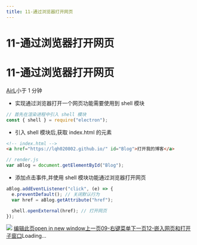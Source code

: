 ```yaml
---
title: 11-通过浏览器打开网页
---
```


# 11-通过浏览器打开网页

# 11-通过浏览器打开网页
[AirL](https://mrhope.site)小于 1 分钟
- 实现通过浏览器打开一个网页功能需要使用到 shell 模块

```javascript
// 首先在渲染进程中引入 shell 模块
const { shell } = require("electron");
```

- 引入 shell 模块后,获取 index.html 的元素

```html
<!-- index.html -->
<a href="https://lqh020802.github.io/" id="Blog">打开我的博客</a>
```

```javascript
// render.js
var aBlog = document.getElementById("Blog");
```

- 添加点击事件,并使用 shell 模块功能通过浏览器打开网页

```javascript
aBlog.addEventListener("click", (e) => {
  e.preventDefault(); // 关闭默认行为
  var href = aBlog.getAttribute("href");

  shell.openExternal(href); // 打开网页
});
```

![](/assets/打开新的浏览器窗口.8a4b46bf.jpg)
[编辑此页open in new window](https://github.com/vuepress-theme-hope/vuepress-theme-hope/edit/main/demo/src/AirL-My-blog/Electron/11-通过浏览器打开网页.md)[上一页09-右键菜单](/AirL-My-blog/Electron/10-%E5%8F%B3%E9%94%AE%E8%8F%9C%E5%8D%95.html)[下一页12-嵌入网页和打开子窗口](/AirL-My-blog/Electron/12-%E5%B5%8C%E5%85%A5%E7%BD%91%E9%A1%B5%E5%92%8C%E6%89%93%E5%BC%80%E5%AD%90%E7%AA%97%E5%8F%A3.html)Loading...